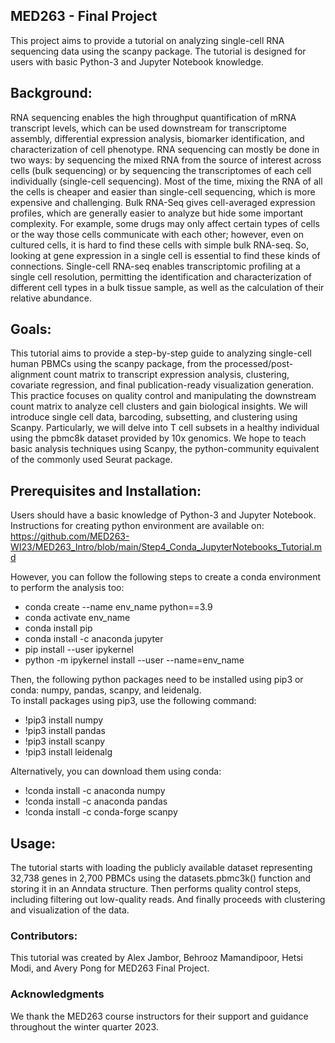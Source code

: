 ## MED263 - Final Project
This project aims to provide a tutorial on analyzing single-cell RNA sequencing data using the scanpy package. The tutorial is designed for users with basic Python-3 and Jupyter Notebook knowledge.

## Background:
RNA sequencing enables the high throughput quantification of mRNA transcript levels, which can be used downstream for transcriptome assembly, differential expression analysis, biomarker identification, and characterization of cell phenotype. RNA sequencing can mostly be done in two ways: by sequencing the mixed RNA from the source of interest across cells (bulk sequencing) or by sequencing the transcriptomes of each cell individually (single-cell sequencing). Most of the time, mixing the RNA of all the cells is cheaper and easier than single-cell sequencing, which is more expensive and challenging. Bulk RNA-Seq gives cell-averaged expression profiles, which are generally easier to analyze but hide some important complexity. For example, some drugs may only affect certain types of cells or the way those cells communicate with each other; however, even on cultured cells, it is hard to find these cells with simple bulk RNA-seq. So, looking at gene expression in a single cell is essential to find these kinds of connections. Single-cell RNA-seq enables transcriptomic profiling at a single cell resolution, permitting the identification and characterization of different cell types in a bulk tissue sample, as well as the calculation of their relative abundance.

## Goals:
This tutorial aims to provide a step-by-step guide to analyzing single-cell human PBMCs using the scanpy package, from the processed/post-alignment count matrix to transcript expression analysis, clustering, covariate regression, and final publication-ready visualization generation. This practice focuses on quality control and manipulating the downstream count matrix to analyze cell clusters and gain biological insights. We will introduce single cell data, barcoding, subsetting, and clustering using Scanpy. Particularly, we will delve into T cell subsets in a healthy individual using the pbmc8k dataset provided by 10x genomics. We hope to teach basic analysis techniques using Scanpy, the python-community equivalent of the commonly used Seurat package.

## Prerequisites and Installation:
 Users should have a basic knowledge of Python-3 and Jupyter Notebook. Instructions for creating python environment are available on:    
 https://github.com/MED263-WI23/MED263_Intro/blob/main/Step4_Conda_JupyterNotebooks_Tutorial.md

However, you can follow the following steps to create a conda environment to perform the analysis too:       
- conda create --name env_name python==3.9   
- conda activate env_name   
- conda install pip    
- conda install -c anaconda jupyter    
- pip install --user ipykernel    
- python -m ipykernel install --user --name=env_name    

Then, the following python packages need to be installed using pip3 or conda: numpy, pandas, scanpy, and leidenalg.    
To install packages using pip3, use the following command:    
 - !pip3 install numpy    
 - !pip3 install pandas    
 - !pip3 install scanpy    
 - !pip3 install leidenalg    
 
 Alternatively, you can download them using conda:    
 - !conda install -c anaconda numpy    
 - !conda install -c anaconda pandas    
 - !conda install -c conda-forge scanpy    

## Usage:
The tutorial starts with loading the publicly available dataset representing 32,738 genes in 2,700 PBMCs using the datasets.pbmc3k() function and storing it in an Anndata structure. Then performs quality control steps, including filtering out low-quality reads. And finally proceeds with clustering and visualization of the data.

### Contributors:
This tutorial was created by Alex Jambor, Behrooz Mamandipoor, Hetsi Modi, and Avery Pong for MED263 Final Project.

### Acknowledgments
We thank the MED263 course instructors for their support and guidance throughout the winter quarter 2023.
